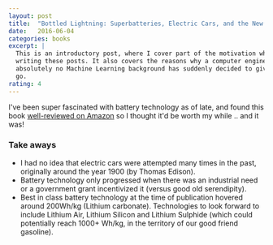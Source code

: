 ```yaml
---
layout: post
title:  "Bottled Lightning: Superbatteries, Electric Cars, and the New Lithium Economy"
date:   2016-06-04
categories: books
excerpt: |
  This is an introductory post, where I cover part of the motivation why I'm
  writing these posts. It also covers the reasons why a computer engineer, with
  absolutely no Machine Learning background has suddenly decided to give it a
  go.
rating: 4
---
```

I've been super fascinated with battery technology as of late, and found this book [well-reviewed on Amazon](https://www.amazon.com/gp/product/B004EPYWAG/ref=oh_aui_d_detailpage_o00_?ie=UTF8&psc=1) so I thought it'd be worth my while .. and it was!

### Take aways

- I had no idea that electric cars were attempted many times in the past, originally around the year 1900 (by Thomas Edison).
- Battery technology only progressed when there was an industrial need or a government grant incentivized it (versus good old serendipity).
- Best in class battery technology at the time of publication hovered around 200Wh/kg (Lithium carbonate). Technologies to look forward to include Lithium Air, Lithium Silicon and Lithium Sulphide (which could potentially reach 1000+ Wh/kg, in the territory of our good friend gasoline).
